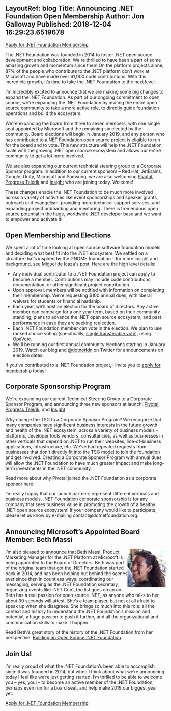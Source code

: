 LayoutRef: blog
Title: Announcing .NET Foundation Open Membership
Author: Jon Galloway
Published: 2018-12-04 16:29:23.6519678
---
<p class="mx-auto"><a class="site-button site-button--pink" href="/member/become-a-member">Apply for .NET Foundation Membership</a></p>

<p>The .NET Foundation was founded in 2014 to foster .NET open source development and collaboration. We're thrilled to have been a part of some amazing growth and momentum since then! On the platform projects alone, 87% of the people who contribute to the .NET platform don’t work at Microsoft and have made over 61,000 code contributions. With this incredible growth, it’s time to take the .NET Foundation to the next level.</p>

<p>I’m incredibly excited to announce that we are making some big changes to expand the .NET Foundation. As part of our ongoing commitment to open source, we're expanding the .NET Foundation by inviting the entire open source community to take a more active role, to directly guide foundation operations and build the ecosystem.</p>

<p>We're expanding the board from three to seven members, with one single seat appointed by Microsoft and the remaining six elected by the community. Board elections will begin in January 2019, and any person who has contributed to a.NET Foundation open source project is eligible to run for the board and to vote. This new structure will help the .NET Foundation scale with the growing .NET open source ecosystem and allows our entire community to get a lot more involved.</p>

<p>We are also expanding our current technical steering group to a Corporate Sponsor program. In addition to our current sponsors – Red Hat, JetBrains, Google, Unity, Microsoft and Samsung, we are also welcoming <a href="https://content.pivotal.io/blog/you-re-investing-in-net-and-so-are-we-pivotal-is-now-a-corporate-sponsor-of-the-net-foundation">Pivotal</a>, <a href="https://www.telerik.com/blogs/progress-announces-support-visual-studio-2019-net-core-3-net-foundation-more">Progress Telerik</a> and <a href="https://www.insight.com/">Insight</a> who are joining today. Welcome!</p>

<p>These changes enable the .NET Foundation to be much more involved across a variety of activities like event sponsorships and speaker grants, outreach and evangelism, providing more technical support services, and expanding project onboarding and mentoring. There is tremendous open source potential in the huge, worldwide .NET developer base and we want to empower and activate it!</p>

<h2>Open Membership and Elections</h2>

<p>We spent a lot of time looking at open source software foundation models, and deciding what best fit into the .NET ecosystem. We settled on a structure that’s inspired by the GNOME foundation - for more insight and background, see <a href="https://tirania.org/blog/archive/2018/Dec-04.html">Miguel de Icaza's post</a>. Here are the high level details:</p>

<ul>
<li>Any individual contributor to a .NET Foundation project can apply to become a member. Contributions may include code contributions, documentation, or other significant project contribution.</li>
<li>Upon approval, members will be notified with information on completing their membership. We’re requesting $100 annual dues, with liberal waivers for students or financial hardship.</li>
<li>Each year, we’ll host an election for the board of directors. Any active member can campaign for a one year term, based on their community standing, plans to advance the .NET open source ecosystem, and past performance in case they are seeking reelection.</li>
<li>Each .NET Foundation member can vote in the election. We plan to use ranked choice voting (specifically, <a href="https://www.opavote.com/methods/single-transferable-vote">single transferable vote</a>), using <a href="https://www.opavote.com/">OpaVote</a>.</li>
<li>We'll be running our first annual community elections starting in January 2019. Watch our blog and <a href="https://twitter.com/dotnetfdn">@dotnetfdn</a> on Twitter for announcements on election dates.</li>
</ul>

<p>If you've contributed to a .NET Foundation project, I invite you to <a href="/member/become-a-member">apply for membership</a> today!</p>

<h2>Corporate Sponsorship Program</h2>

<p>We're expanding our current Technical Steering Group to a Corporate Sponsor Program, and announcing three new sponsors at launch: <a href="https://content.pivotal.io/blog/you-re-investing-in-net-and-so-are-we-pivotal-is-now-a-corporate-sponsor-of-the-net-foundation">Pivotal</a>, <a href="https://www.telerik.com/blogs/progress-announces-support-visual-studio-2019-net-core-3-net-foundation-more">Progress Telerik</a>, and <a href="https://www.insight.com">Insight</a>.</p>

<p>Why change the TSG to a Corporate Sponsor Program? We recognize that many companies have significant business interests in the future growth and health of the .NET ecosystem, across a variety of business models - platforms, developer tools vendors, consultancies, as well as businesses in other verticals that depend on .NET to run their websites, line-of-business applications, infrastructure, etc. We've had repeated requests from businesses that don't directly fit into the TSG model to join the foundation and get involved. Creating a Corporate Sponsor Program with annual dues will allow the .NET Foundation to have much greater impact and make long-term investments in the .NET community.</p>

<p>Read more about why Pivotal joined the .NET Foundation as a corporate sponsor <a href="https://content.pivotal.io/blog/you-re-investing-in-net-and-so-are-we-pivotal-is-now-a-corporate-sponsor-of-the-net-foundation">here</a>.</p>

<p>I’m really happy that our launch partners represent different verticals and business models. .NET Foundation corporate sponsorship is for any company that sees business value in promoting the growth of a healthy .NET open source ecosystem! If your company would like to participate, please let us know by e-mailing contact@dotnetfoundation.org.</p>

<h2>Announcing Microsoft’s Appointed Board Member: Beth Massi</h2>

<p><img alt="" src="assets/posts/BethM.jpg?v=636122643340000000" style="float: right; width: 120px; height: 120px;" />I’m also pleased to announce that Beth Massi, Product Marketing Manager for the .NET Platform at Microsoft is being appointed to the Board of Directors.<i> </i>Beth was part of the original team that got the .NET Foundation started back in 2014, and has been helping out behind the scenes ever since then in countless ways: coordinating our messaging, serving as the .NET Foundation secretary, organizing events like .NET Conf, the list goes on an on. Beth has a real passion for open source .NET, as anyone who talks to her about 30 seconds will attest. She’s a team player, but not at all afraid to speak up when she disagrees. She brings so much into this role: all the context and history to understand the .NET Foundation’s mission and potential, a huge passion to push it further, and all the organizational and communication skills to make it happen.</p>

<p>Read Beth's great story of the history of the .NET Foundation from her perspective:&nbsp;<a href="https://medium.com/microsoft-open-source-stories/building-an-open-source-net-foundation-2fa0fb117584">Building an Open Source&nbsp;.NET Foundation</a>.</p>

<h2>Join Us!</h2>

<p>I’m really proud of what the .NET Foundation’s been able to accomplish since it was founded in 2014, but when I think about what we’re announcing today I feel like we’re just getting started. I’m thrilled to be able to welcome you – yes, you! – to become an active member of the .NET Foundation, perhaps even run for a board seat, and help make 2019 our biggest year yet.</p>

<p class="mx-auto"><a class="site-button site-button--pink" href="/member/become-a-member">Apply for .NET Foundation Membership</a></p>
